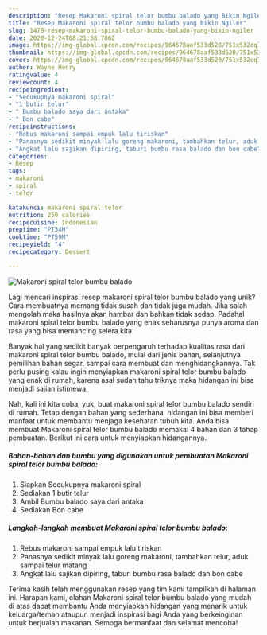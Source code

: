 ```yaml
---
description: "Resep Makaroni spiral telor bumbu balado yang Bikin Ngiler"
title: "Resep Makaroni spiral telor bumbu balado yang Bikin Ngiler"
slug: 1478-resep-makaroni-spiral-telor-bumbu-balado-yang-bikin-ngiler
date: 2020-12-24T08:21:58.786Z
image: https://img-global.cpcdn.com/recipes/964678aaf533d520/751x532cq70/makaroni-spiral-telor-bumbu-balado-foto-resep-utama.jpg
thumbnail: https://img-global.cpcdn.com/recipes/964678aaf533d520/751x532cq70/makaroni-spiral-telor-bumbu-balado-foto-resep-utama.jpg
cover: https://img-global.cpcdn.com/recipes/964678aaf533d520/751x532cq70/makaroni-spiral-telor-bumbu-balado-foto-resep-utama.jpg
author: Wayne Henry
ratingvalue: 4
reviewcount: 4
recipeingredient:
- "Secukupnya makaroni spiral"
- "1 butir telur"
- " Bumbu balado saya dari antaka"
- " Bon cabe"
recipeinstructions:
- "Rebus makaroni sampai empuk lalu tiriskan"
- "Panasnya sedikit minyak lalu goreng makaroni, tambahkan telur, aduk sampai telur matang"
- "Angkat lalu sajikan dipiring, taburi bumbu rasa balado dan bon cabe"
categories:
- Resep
tags:
- makaroni
- spiral
- telor

katakunci: makaroni spiral telor 
nutrition: 250 calories
recipecuisine: Indonesian
preptime: "PT34M"
cooktime: "PT59M"
recipeyield: "4"
recipecategory: Dessert

---
```



![Makaroni spiral telor bumbu balado](https://img-global.cpcdn.com/recipes/964678aaf533d520/751x532cq70/makaroni-spiral-telor-bumbu-balado-foto-resep-utama.jpg)

Lagi mencari inspirasi resep makaroni spiral telor bumbu balado yang unik? Cara membuatnya memang tidak susah dan tidak juga mudah. Jika salah mengolah maka hasilnya akan hambar dan bahkan tidak sedap. Padahal makaroni spiral telor bumbu balado yang enak seharusnya punya aroma dan rasa yang bisa memancing selera kita.

Banyak hal yang sedikit banyak berpengaruh terhadap kualitas rasa dari makaroni spiral telor bumbu balado, mulai dari jenis bahan, selanjutnya pemilihan bahan segar, sampai cara membuat dan menghidangkannya. Tak perlu pusing kalau ingin menyiapkan makaroni spiral telor bumbu balado yang enak di rumah, karena asal sudah tahu triknya maka hidangan ini bisa menjadi sajian istimewa.




Nah, kali ini kita coba, yuk, buat makaroni spiral telor bumbu balado sendiri di rumah. Tetap dengan bahan yang sederhana, hidangan ini bisa memberi manfaat untuk membantu menjaga kesehatan tubuh kita. Anda bisa membuat Makaroni spiral telor bumbu balado memakai 4 bahan dan 3 tahap pembuatan. Berikut ini cara untuk menyiapkan hidangannya.

<!--inarticleads1-->

##### Bahan-bahan dan bumbu yang digunakan untuk pembuatan Makaroni spiral telor bumbu balado:

1. Siapkan Secukupnya makaroni spiral
1. Sediakan 1 butir telur
1. Ambil  Bumbu balado saya dari antaka
1. Sediakan  Bon cabe




<!--inarticleads2-->

##### Langkah-langkah membuat Makaroni spiral telor bumbu balado:

1. Rebus makaroni sampai empuk lalu tiriskan
1. Panasnya sedikit minyak lalu goreng makaroni, tambahkan telur, aduk sampai telur matang
1. Angkat lalu sajikan dipiring, taburi bumbu rasa balado dan bon cabe




Terima kasih telah menggunakan resep yang tim kami tampilkan di halaman ini. Harapan kami, olahan Makaroni spiral telor bumbu balado yang mudah di atas dapat membantu Anda menyiapkan hidangan yang menarik untuk keluarga/teman ataupun menjadi inspirasi bagi Anda yang berkeinginan untuk berjualan makanan. Semoga bermanfaat dan selamat mencoba!
